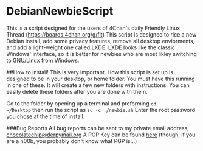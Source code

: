 # DebianNewbieScript
This is a script designed for the users of 4Chan's daily Friendly Linux Thread (<a href="https://boards.4chan.org/g/flt">https://boards.4chan.org/g/flt</a>)
This script is designed to rice a new Debian install, add some privacy features, remove all desktop enviorments,
and add a light-weight one called LXDE. LXDE looks like the classic Windows' interface, so it is better for newbies 
who are most likley switching to GNU/Linux from Windows.

##How to install!
This is very important. How this script is set up is designed to be in your desktop, or home folder. You must have 
this running in one of these. It will create a few new folders with instructions. You can easily delete these folders
after you are done with them.

Go to the folder by opening up a terminal and preforming 
<code>cd ~/Desktop</code>
then run the script as
<code>su -c ./newbie.sh</code>
Enter the root password you chose at the time of install.

###Bug Reports
All bug reports can be sent to my private email address, 
<a href="mailto:ChocolateChip@derpymail.org?subject=Debiajn%20Newbie%20Script%Bug">chocolatechip@derpymail.org</a>
A PGP Key can be found <a href="https://choco.neocities.org/pgp">here</a> (though, if you are a n00b, you probably don't know what PGP 
is...)


